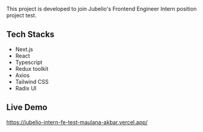 This project is developed to join Jubelio's Frontend Engineer Intern position project test.

## Tech Stacks

- Next.js
- React
- Typescript
- Redux toolkit
- Axios
- Tailwind CSS
- Radix UI

## Live Demo

https://jubelio-intern-fe-test-maulana-akbar.vercel.app/
